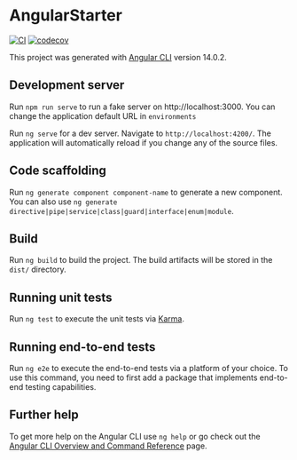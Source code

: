 # AngularStarter

[![CI](https://github.com/alijany/angular-starter/actions/workflows/main.yml/badge.svg?branch=master)](https://github.com/alijany/angular-starter/actions/workflows/main.yml)
[![codecov](https://codecov.io/gh/alijany/angular-starter/branch/master/graph/badge.svg?token=GIA8KTZF2I)](https://codecov.io/gh/alijany/angular-starter)

This project was generated with [Angular CLI](https://github.com/angular/angular-cli) version 14.0.2.

## Development server


Run `npm run serve` to run a fake server on   http://localhost:3000. You can change the application default URL in `environments`

Run `ng serve` for a dev server. Navigate to `http://localhost:4200/`. The application will automatically reload if you change any of the source files.

## Code scaffolding

Run `ng generate component component-name` to generate a new component. You can also use `ng generate directive|pipe|service|class|guard|interface|enum|module`.

## Build

Run `ng build` to build the project. The build artifacts will be stored in the `dist/` directory.

## Running unit tests

Run `ng test` to execute the unit tests via [Karma](https://karma-runner.github.io).

## Running end-to-end tests

Run `ng e2e` to execute the end-to-end tests via a platform of your choice. To use this command, you need to first add a package that implements end-to-end testing capabilities.

## Further help

To get more help on the Angular CLI use `ng help` or go check out the [Angular CLI Overview and Command Reference](https://angular.io/cli) page.
